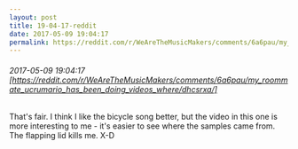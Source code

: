 ```yaml
---
layout: post
title: 19-04-17-reddit
date: 2017-05-09 19:04:17
permalink: https://reddit.com/r/WeAreTheMusicMakers/comments/6a6pau/my_roommate_ucrumario_has_been_doing_videos_where/dhcsrxa/
---
```


###### 2017-05-09 19:04:17 [https://reddit.com/r/WeAreTheMusicMakers/comments/6a6pau/my_roommate_ucrumario_has_been_doing_videos_where/dhcsrxa/]
That's fair. I think I like the bicycle song better, but the video in this one is more interesting to me - it's easier to see where the samples came from. The flapping lid kills me. X-D
